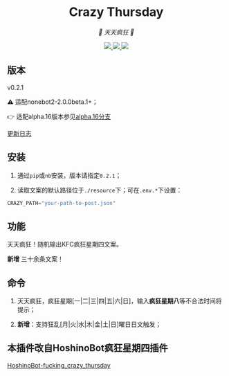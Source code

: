 <div align="center">

# Crazy Thursday

<!-- prettier-ignore-start -->
<!-- markdownlint-disable-next-line MD036 -->
_🍗 天天疯狂 🍗_
<!-- prettier-ignore-end -->

</div>

<p align="center">
  
  <a href="https://github.com/KafCoppelia/nonebot_plugin_crazy_thursday/blob/main/LICENSE">
    <img src="https://img.shields.io/badge/license-MIT-informational">
  </a>
  
  <a href="https://github.com/nonebot/nonebot2">
    <img src="https://img.shields.io/badge/nonebot2-2.0.0beta.1+-green">
  </a>
  
  <a href="">
    <img src="https://img.shields.io/badge/release-v0.2.1-orange">
  </a>
  
</p>
</p>

## 版本

v0.2.1

⚠ 适配nonebot2-2.0.0beta.1+；

👉 适配alpha.16版本参见[alpha.16分支](https://github.com/KafCoppelia/nonebot_plugin_crazy_thursday/tree/alpha.16)

[更新日志](https://github.com/KafCoppelia/nonebot_plugin_crazy_thursday/releases/tag/v0.2.1)

## 安装

1. 通过`pip`或`nb`安装，版本请指定`0.2.1`；

2. 读取文案的默认路径位于`./resource`下；可在`.env.*`下设置：

```python
CRAZY_PATH="your-path-to-post.json"
```

## 功能

天天疯狂！随机输出KFC疯狂星期四文案。

**新增** 三十余条文案！

## 命令

1. 天天疯狂，疯狂星期[一|二|三|四|五|六|日]，输入**疯狂星期八**等不合法时间将提示；

2. **新增**：支持狂乱[月|火|水|木|金|土|日]曜日日文触发；

## 本插件改自HoshinoBot疯狂星期四插件

[HoshinoBot-fucking_crazy_thursday](https://github.com/Nicr0n/fucking_crazy_thursday)